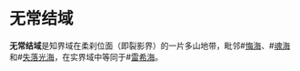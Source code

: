 # 无常结域

**无常结域**是知界域在柔刹位面（即裂影界）的一片多山地带，毗邻#[悔海](locations/sea-of-regret)、#[魂海](locations/sea-of-souls)和#[失落光海](locations/sea-of-lost-lights)，在实界域中等同于#[雷希海](locations/reshi-sea)。
